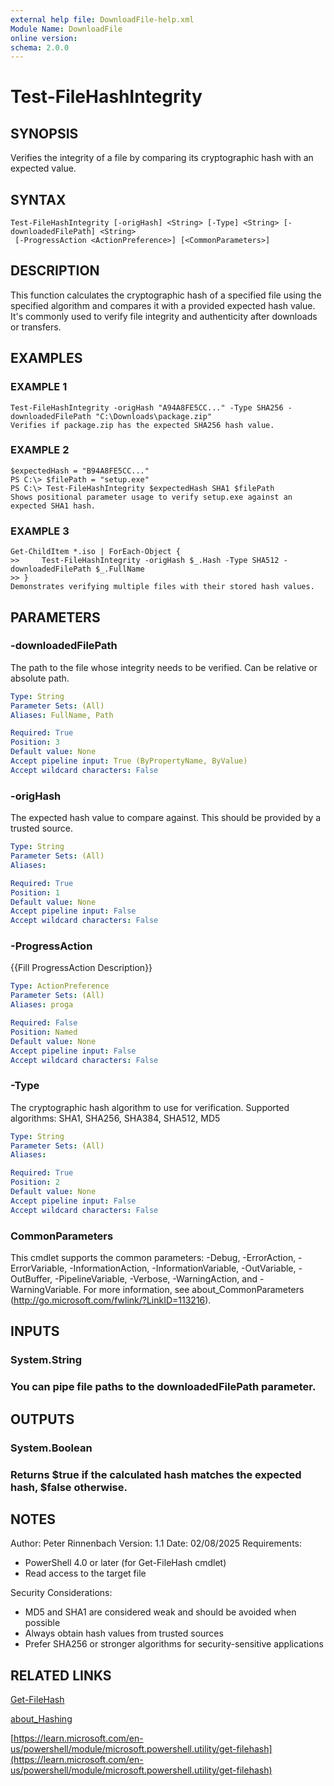```yaml
---
external help file: DownloadFile-help.xml
Module Name: DownloadFile
online version:
schema: 2.0.0
--- 
```


# Test-FileHashIntegrity

## SYNOPSIS
Verifies the integrity of a file by comparing its cryptographic hash with an expected value.

## SYNTAX

```
Test-FileHashIntegrity [-origHash] <String> [-Type] <String> [-downloadedFilePath] <String>
 [-ProgressAction <ActionPreference>] [<CommonParameters>]
```

## DESCRIPTION
This function calculates the cryptographic hash of a specified file using the specified algorithm
and compares it with a provided expected hash value.
It's commonly used to verify file integrity
and authenticity after downloads or transfers.

## EXAMPLES

### EXAMPLE 1
```
Test-FileHashIntegrity -origHash "A94A8FE5CC..." -Type SHA256 -downloadedFilePath "C:\Downloads\package.zip"
Verifies if package.zip has the expected SHA256 hash value.
```

### EXAMPLE 2
```
$expectedHash = "B94A8FE5CC..."
PS C:\> $filePath = "setup.exe"
PS C:\> Test-FileHashIntegrity $expectedHash SHA1 $filePath
Shows positional parameter usage to verify setup.exe against an expected SHA1 hash.
```

### EXAMPLE 3
```
Get-ChildItem *.iso | ForEach-Object {
>>     Test-FileHashIntegrity -origHash $_.Hash -Type SHA512 -downloadedFilePath $_.FullName
>> }
Demonstrates verifying multiple files with their stored hash values.
```

## PARAMETERS

### -downloadedFilePath
The path to the file whose integrity needs to be verified.
Can be relative or absolute path.

```yaml
Type: String
Parameter Sets: (All)
Aliases: FullName, Path

Required: True
Position: 3
Default value: None
Accept pipeline input: True (ByPropertyName, ByValue)
Accept wildcard characters: False
```

### -origHash
The expected hash value to compare against.
This should be provided by a trusted source.

```yaml
Type: String
Parameter Sets: (All)
Aliases:

Required: True
Position: 1
Default value: None
Accept pipeline input: False
Accept wildcard characters: False
```

### -ProgressAction
{{Fill ProgressAction Description}}

```yaml
Type: ActionPreference
Parameter Sets: (All)
Aliases: proga

Required: False
Position: Named
Default value: None
Accept pipeline input: False
Accept wildcard characters: False
```

### -Type
The cryptographic hash algorithm to use for verification.
Supported algorithms: SHA1, SHA256, SHA384, SHA512, MD5

```yaml
Type: String
Parameter Sets: (All)
Aliases:

Required: True
Position: 2
Default value: None
Accept pipeline input: False
Accept wildcard characters: False
```

### CommonParameters
This cmdlet supports the common parameters: -Debug, -ErrorAction, -ErrorVariable, -InformationAction, -InformationVariable, -OutVariable, -OutBuffer, -PipelineVariable, -Verbose, -WarningAction, and -WarningVariable.
For more information, see about_CommonParameters (http://go.microsoft.com/fwlink/?LinkID=113216).

## INPUTS

### System.String
### You can pipe file paths to the downloadedFilePath parameter.
## OUTPUTS

### System.Boolean
### Returns $true if the calculated hash matches the expected hash, $false otherwise.
## NOTES
Author: Peter Rinnenbach
Version: 1.1
Date: 02/08/2025
Requirements:
- PowerShell 4.0 or later (for Get-FileHash cmdlet)
- Read access to the target file

Security Considerations:
- MD5 and SHA1 are considered weak and should be avoided when possible
- Always obtain hash values from trusted sources
- Prefer SHA256 or stronger algorithms for security-sensitive applications

## RELATED LINKS

[Get-FileHash]()

[about_Hashing]()

[https://learn.microsoft.com/en-us/powershell/module/microsoft.powershell.utility/get-filehash](https://learn.microsoft.com/en-us/powershell/module/microsoft.powershell.utility/get-filehash)

